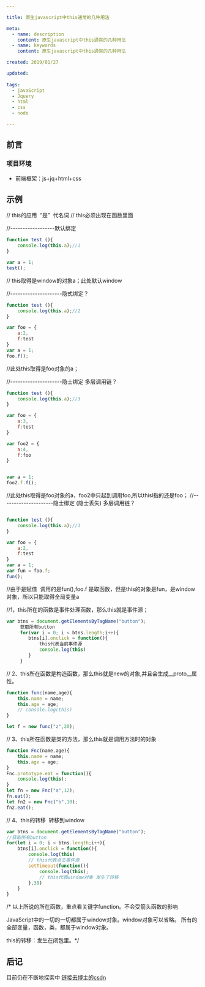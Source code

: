 ```yaml
---

title: 原生javascript中this通常的几种用法

meta:
  - name: description
    content: 原生javascript中this通常的几种用法
  - name: keywords
    content: 原生javascript中this通常的几种用法

created: 2019/01/27

updated: 
 
tags:
  - javaScript
  - Jquery
  - html
  - css
  - node

---
```


## 前言

### 项目环境
- 前端框架：js+jq+html+css

## 示例

// this的应用  “是”  代名词
// this必须出现在函数里面

//------------------默认绑定
```js
function test (){
	console.log(this.a);//1
}

var a = 1;
test();
```
// this取得是window的对象a；此处默认window


//---------------------隐式绑定？
```javascript
function test (){
	console.log(this.a);//2
}

var foo = {
	a:2,
	f:test
}
var a = 1;
foo.f();
```

//此处this取得是foo对象的a；

//---------------------隐士绑定 多层调用链？
```js
function test (){
	console.log(this.a);//3
}

var foo = {
	a:3,
	f:test
}

var foo2 = {
	a:4,
	f:foo
}


var a = 1;
foo2.f.f();
```
//此处this取得是foo对象的a，foo2中只起到调用foo,所以thisl指的还是foo；
//---------------------隐士绑定 (隐士丢失) 多层调用链？
```js

function test (){
	console.log(this.a);//1
}

var foo = {
	a:2,
	f:test
}
var a = 1;
var fun = foo.f;
fun();
```

//由于是赋值  调用的是fun(),foo.f 是取函数，但是this的对象是fun，是window对象，所以只能取得全局变量a

//1，this所在的函数是事件处理函数，那么this就是事件源；
```js
var btns = document.getElementsByTagName("button");
     获取所有button
     for(var i = 0; i < btns.length;i++){
     	btns[i].onclick = function(){
     		this代表当前事件源
     		console.log(this)
     	}
     }

```
// 2、this所在函数是构造函数，那么this就是new的对象,并且会生成__proto__属性。
```js
function func(name,age){
	this.name = name;
	this.age = age;
	// console.log(this)
}

let f = new func("z",20);
```
// 3、this所在函数是类的方法，那么this就是调用方法时的对象
```js
function Fnc(name,age){
	this.name = name;
	this.age = age;
}
Fnc.prototype.eat = function(){
	console.log(this);
}
let fn = new Fnc("a",12);
fn.eat();
let fn2 = new Fnc("b",10);
fn2.eat();
```
// 4、this的转移  转移到window
```js
var btns = document.getElementsByTagName("button");
//获取所有button
for(let i = 0; i < btns.length;i++){
	btns[i].onclick = function(){
		console.log(this)
		// this代表点击事件源
		setTimeout(function(){
			console.log(this);
			// this代表window对象 发生了转移
		},30)
	}
}
```


/*
以上所说的所在函数，重点看关键字function。不会受箭头函数的影响

JavaScript中的一切的一切都属于window对象。window对象可以省略。
所有的全部变量，函数，类，都属于window对象。

this的转移：发生在闭包里。*/
## 后记
目前仍在不断地探索中
[链接去博主的csdn](https://blog.csdn.net/mlonly)              


